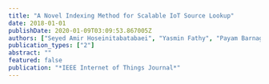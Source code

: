 ```yaml
---
title: "A Novel Indexing Method for Scalable IoT Source Lookup"
date: 2018-01-01
publishDate: 2020-01-09T03:09:53.867005Z
authors: ["Seyed Amir Hoseinitabatabaei", "Yasmin Fathy", "Payam Barnaghi", "Chonggang Wang", "Rahim Tafazolli"]
publication_types: ["2"]
abstract: ""
featured: false
publication: "*IEEE Internet of Things Journal*"
---
```


